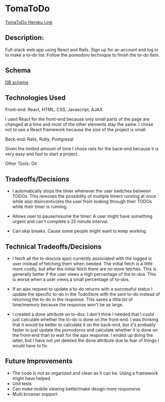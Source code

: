 # TomaToDo

[TomaToDo Heroku Link][heroku]

[heroku]: https://tomatodo.herokuapp.com/

## Description:

Full-stack web app using React and Rails.  Sign up for an account and log in to make a to-do list.
Follow the pomodoro technique to finish the to-do item.

## Schema
[DB schema][schema]

[schema]: ./docs/schema.md

## Technologies Used

Front-end: React, HTML, CSS, Javascript, AJAX

I used React for the front-end because only small parts of the page are changed at a time
and most of the other elements stay the same. I chose not to use a React framework because
the size of the project is small.

Back-end: Rails, Ruby, Postgresql

Given the limited amount of time I chose rails for the back-end because it is very easy and fast to start a project.

Other Tools: Git

## Tradeoffs/Decisions

- I automatically stops the timer whenever the user switches between TODOs. This removes the possibility of multiple timers running at once while also disincentivizes the user from looking through their TODOs while their timer is running.

- Allows user to pause/resume the timer. A user might have something urgent and can't complete a
25 minute interval.

- Can skip breaks. Cause some people might want to keep working.

## Technical Tradeoffs/Decisions

- I fetch all the to-dos(via ajax) currently associated with the logged in user instead of fetching them when
needed. The initial fetch is a little more costly, but after the initial fetch there are no more fetches.
This is generally better if the user views a high percentage of the to-dos.  This is worse when a user views
a small percentage of to-dos.

- If an ajax request to update a to-do returns with a successful status I update the specific to-do in the
TodoStore with the sent to-do instead of returning the to-do in the response. This saves a little bit of time/memory
because the response won't be as large.

- I created a done attribute on to-dos. I don't think I needed that I could just calculate whether the to-do is done
on the front-end. I was thinking that it would be better to calculate it on the back-end, but it's probably faster
to just update the pomodoros and calculate whether it is done on the front-end than to wait for the ajax response. I
ended up doing the latter, but I have not yet deleted the done attribute due to fear of things I would have to fix.

## Future Improvements
- The code is not as organized and clean as it can be. Using a framework might have helped.
- Unit tests
- Can make mobile viewing better/make design more responsive.
- Multi browser support
